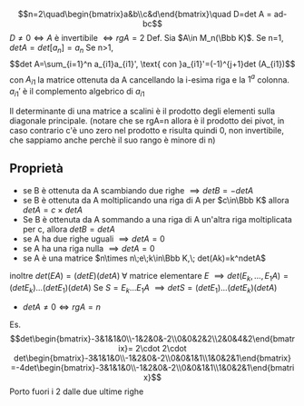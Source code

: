 $$n=2\quad\begin{bmatrix}a&b\\c&d\end{bmatrix}\quad D=det A = ad-bc$$
$D\ne 0 \iff A$ è invertibile $\iff rg A = 2$
Def.
Sia $A\in M_n(\Bbb K)$. Se n=1, $det A = det [a_n] = a_n$
Se n>1, $$det A=\sum_{i=1}^n a_{i1}a_{i1}', \text{ con }a_{i1}'=(-1)^{j+1}det (A_{i1})$$
con $A_{i1}$ la matrice ottenuta da A cancellando la i-esima riga e la $1^a$ colonna.
$a_{i1}'$ è il complemento algebrico di $a_{i1}$

Il determinante di una matrice a scalini è il prodotto degli elementi sulla diagonale principale.
(notare che se rgA=n allora è il prodotto dei pivot, in caso contrario c'è uno zero nel prodotto e risulta quindi 0, non invertibile, che sappiamo anche perchè il suo rango è minore di n)
## Proprietà
- se B è ottenuta da A scambiando due righe $\implies det B = -det A$
- se B è ottenuta da A moltiplicando una riga di A per $c\in\Bbb K$ allora $det A = c\times det A$
- Se B è ottenuta da A sommando a una riga di A un'altra riga moltiplicata per c, allora $det B = det A$
- se A ha due righe uguali $\implies detA = 0$
- se A ha una riga nulla $\implies detA=0$
- se A è una matrice $n\times n\;e\;k\in\Bbb K,\; det(Ak)=k^ndetA$

inoltre $det (EA)=(det E)(det A) \;\forall \text{ matrice elementare }E$
$\implies det(E_k,\dots,E_1A)=(detE_k)\dots(detE_1)(det A)$
Se $S=E_k\dots E_1A$
$\implies det S=(det E_1)\dots(detE_k)(detA)$

- $det A\ne0 \iff rgA=n$

Es.
$$det\begin{bmatrix}-3&1&1&0\\-1&2&0&-2\\0&0&2&2\\2&0&4&2\end{bmatrix}=
2\cdot 2\cdot det\begin{bmatrix}-3&1&1&0\\-1&2&0&-2\\0&0&1&1\\1&0&2&1\end{bmatrix}
=-4det\begin{bmatrix}-3&1&1&0\\-1&2&0&-2\\0&0&1&1\\1&0&2&1\end{bmatrix}$$
Porto fuori i 2 dalle due ultime righe
